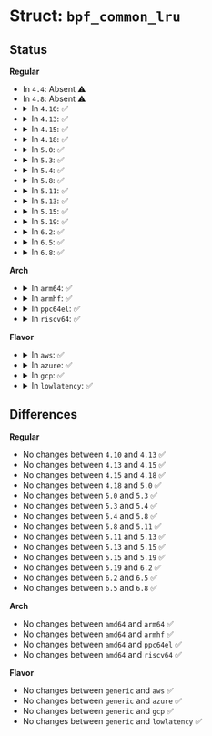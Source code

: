 # Struct: <code>bpf_common_lru</code>

## Status
<b>Regular</b>
<ul>
<li>
In <code>4.4</code>: Absent ⚠️
</li>
<li>
In <code>4.8</code>: Absent ⚠️
</li>
<li>
<details>
<summary>In <code>4.10</code>: ✅</summary>

```c
struct bpf_common_lru {
    struct bpf_lru_list lru_list;
    struct bpf_lru_locallist *local_list;
};
```
</details>
</li>
<li>
<details>
<summary>In <code>4.13</code>: ✅</summary>

```c
struct bpf_common_lru {
    struct bpf_lru_list lru_list;
    struct bpf_lru_locallist *local_list;
};
```
</details>
</li>
<li>
<details>
<summary>In <code>4.15</code>: ✅</summary>

```c
struct bpf_common_lru {
    struct bpf_lru_list lru_list;
    struct bpf_lru_locallist *local_list;
};
```
</details>
</li>
<li>
<details>
<summary>In <code>4.18</code>: ✅</summary>

```c
struct bpf_common_lru {
    struct bpf_lru_list lru_list;
    struct bpf_lru_locallist *local_list;
};
```
</details>
</li>
<li>
<details>
<summary>In <code>5.0</code>: ✅</summary>

```c
struct bpf_common_lru {
    struct bpf_lru_list lru_list;
    struct bpf_lru_locallist *local_list;
};
```
</details>
</li>
<li>
<details>
<summary>In <code>5.3</code>: ✅</summary>

```c
struct bpf_common_lru {
    struct bpf_lru_list lru_list;
    struct bpf_lru_locallist *local_list;
};
```
</details>
</li>
<li>
<details>
<summary>In <code>5.4</code>: ✅</summary>

```c
struct bpf_common_lru {
    struct bpf_lru_list lru_list;
    struct bpf_lru_locallist *local_list;
};
```
</details>
</li>
<li>
<details>
<summary>In <code>5.8</code>: ✅</summary>

```c
struct bpf_common_lru {
    struct bpf_lru_list lru_list;
    struct bpf_lru_locallist *local_list;
};
```
</details>
</li>
<li>
<details>
<summary>In <code>5.11</code>: ✅</summary>

```c
struct bpf_common_lru {
    struct bpf_lru_list lru_list;
    struct bpf_lru_locallist *local_list;
};
```
</details>
</li>
<li>
<details>
<summary>In <code>5.13</code>: ✅</summary>

```c
struct bpf_common_lru {
    struct bpf_lru_list lru_list;
    struct bpf_lru_locallist *local_list;
};
```
</details>
</li>
<li>
<details>
<summary>In <code>5.15</code>: ✅</summary>

```c
struct bpf_common_lru {
    struct bpf_lru_list lru_list;
    struct bpf_lru_locallist *local_list;
};
```
</details>
</li>
<li>
<details>
<summary>In <code>5.19</code>: ✅</summary>

```c
struct bpf_common_lru {
    struct bpf_lru_list lru_list;
    struct bpf_lru_locallist *local_list;
};
```
</details>
</li>
<li>
<details>
<summary>In <code>6.2</code>: ✅</summary>

```c
struct bpf_common_lru {
    struct bpf_lru_list lru_list;
    struct bpf_lru_locallist *local_list;
};
```
</details>
</li>
<li>
<details>
<summary>In <code>6.5</code>: ✅</summary>

```c
struct bpf_common_lru {
    struct bpf_lru_list lru_list;
    struct bpf_lru_locallist *local_list;
};
```
</details>
</li>
<li>
<details>
<summary>In <code>6.8</code>: ✅</summary>

```c
struct bpf_common_lru {
    struct bpf_lru_list lru_list;
    struct bpf_lru_locallist *local_list;
};
```
</details>
</li>
</ul>
<b>Arch</b>
<ul>
<li>
<details>
<summary>In <code>arm64</code>: ✅</summary>

```c
struct bpf_common_lru {
    struct bpf_lru_list lru_list;
    struct bpf_lru_locallist *local_list;
};
```
</details>
</li>
<li>
<details>
<summary>In <code>armhf</code>: ✅</summary>

```c
struct bpf_common_lru {
    struct bpf_lru_list lru_list;
    struct bpf_lru_locallist *local_list;
};
```
</details>
</li>
<li>
<details>
<summary>In <code>ppc64el</code>: ✅</summary>

```c
struct bpf_common_lru {
    struct bpf_lru_list lru_list;
    struct bpf_lru_locallist *local_list;
};
```
</details>
</li>
<li>
<details>
<summary>In <code>riscv64</code>: ✅</summary>

```c
struct bpf_common_lru {
    struct bpf_lru_list lru_list;
    struct bpf_lru_locallist *local_list;
};
```
</details>
</li>
</ul>
<b>Flavor</b>
<ul>
<li>
<details>
<summary>In <code>aws</code>: ✅</summary>

```c
struct bpf_common_lru {
    struct bpf_lru_list lru_list;
    struct bpf_lru_locallist *local_list;
};
```
</details>
</li>
<li>
<details>
<summary>In <code>azure</code>: ✅</summary>

```c
struct bpf_common_lru {
    struct bpf_lru_list lru_list;
    struct bpf_lru_locallist *local_list;
};
```
</details>
</li>
<li>
<details>
<summary>In <code>gcp</code>: ✅</summary>

```c
struct bpf_common_lru {
    struct bpf_lru_list lru_list;
    struct bpf_lru_locallist *local_list;
};
```
</details>
</li>
<li>
<details>
<summary>In <code>lowlatency</code>: ✅</summary>

```c
struct bpf_common_lru {
    struct bpf_lru_list lru_list;
    struct bpf_lru_locallist *local_list;
};
```
</details>
</li>
</ul>

## Differences
<b>Regular</b>
<ul>
<li>
No changes between <code>4.10</code> and <code>4.13</code> ✅
</li>
<li>
No changes between <code>4.13</code> and <code>4.15</code> ✅
</li>
<li>
No changes between <code>4.15</code> and <code>4.18</code> ✅
</li>
<li>
No changes between <code>4.18</code> and <code>5.0</code> ✅
</li>
<li>
No changes between <code>5.0</code> and <code>5.3</code> ✅
</li>
<li>
No changes between <code>5.3</code> and <code>5.4</code> ✅
</li>
<li>
No changes between <code>5.4</code> and <code>5.8</code> ✅
</li>
<li>
No changes between <code>5.8</code> and <code>5.11</code> ✅
</li>
<li>
No changes between <code>5.11</code> and <code>5.13</code> ✅
</li>
<li>
No changes between <code>5.13</code> and <code>5.15</code> ✅
</li>
<li>
No changes between <code>5.15</code> and <code>5.19</code> ✅
</li>
<li>
No changes between <code>5.19</code> and <code>6.2</code> ✅
</li>
<li>
No changes between <code>6.2</code> and <code>6.5</code> ✅
</li>
<li>
No changes between <code>6.5</code> and <code>6.8</code> ✅
</li>
</ul>
<b>Arch</b>
<ul>
<li>
No changes between <code>amd64</code> and <code>arm64</code> ✅
</li>
<li>
No changes between <code>amd64</code> and <code>armhf</code> ✅
</li>
<li>
No changes between <code>amd64</code> and <code>ppc64el</code> ✅
</li>
<li>
No changes between <code>amd64</code> and <code>riscv64</code> ✅
</li>
</ul>
<b>Flavor</b>
<ul>
<li>
No changes between <code>generic</code> and <code>aws</code> ✅
</li>
<li>
No changes between <code>generic</code> and <code>azure</code> ✅
</li>
<li>
No changes between <code>generic</code> and <code>gcp</code> ✅
</li>
<li>
No changes between <code>generic</code> and <code>lowlatency</code> ✅
</li>
</ul>
